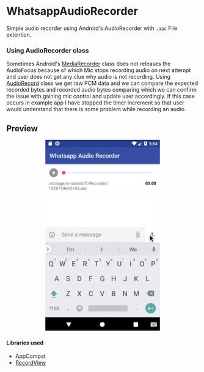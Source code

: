 # WhatsappAudioRecorder
Simple audio recorder using Android's AudioRecorder with `.aac` File extention.



### Using AudioRecorder class
Sometimes Android's [MediaRecorder][1] class does not releases the AudioFocus because of which Mic stops recording audio on next attempt and user does not get any clue why audio is not recording. Using [AudioRecord][2] class we get raw 
PCM data and we can compare the expected recorded bytes and recorded audio bytes comparing which we can confirm the issue with gaining mic control and update user accordingly. If this case occurs in example app I have stopped the timer increment so that user would understand that there is some problem while recording an audio. 


[1]: https://developer.android.com/reference/android/media/MediaRecorder
[2]: https://developer.android.com/reference/android/media/AudioRecord
[3]: https://github.com/3llomi/RecordView



## Preview
<p align="center">
  <img src="preview/whatsapp_audio_record_demo.gif" height="500" alt="demo gif" />
</p>

#### Libraries used
* AppCompat
* [RecordView][3]
